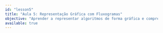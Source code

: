 ```yaml
---
id: "lesson5"
title: "Aula 5: Representação Gráfica com Fluxogramas"
objective: "Aprender a representar algoritmos de forma gráfica e compreender como os fluxogramas ajudam na clareza da lógica."
available: true
---
```


<script setup lang="ts">
import LessonRenderer from '@/components/lesson/LessonRenderer.vue';
import lessonData from './lesson5.json';
</script>

<LessonRenderer :data="lessonData" />
